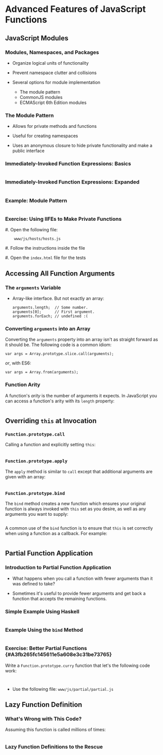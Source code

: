 # Advanced Features of JavaScript Functions

## JavaScript Modules

### Modules, Namespaces, and Packages

  * Organize logical units of functionality

  * Prevent namespace clutter and collisions

  * Several options for module implementation

    - The module pattern
    - CommonJS modules
    - ECMAScript 6th Edition modules

### The Module Pattern

  * Allows for private methods and functions

  * Useful for creating namespaces

  * Uses an anonymous closure to hide private functionality and make a
    public interface

### Immediately-Invoked Function Expressions: Basics

~~~ {.javascript insert="../../src/examples/js/iife.js" token="short"}
~~~

### Immediately-Invoked Function Expressions: Expanded

~~~ {.javascript insert="../../src/examples/js/iife.js" token="long"}
~~~

### Example: Module Pattern

~~~ {.javascript include="../../src/examples/js/module.js"}
~~~

### Exercise: Using IIFEs to Make Private Functions

  #. Open the following file:

        www/js/hosts/hosts.js

  #. Follow the instructions inside the file

  #. Open the `index.html` file for the tests

## Accessing All Function Arguments

### The `arguments` Variable

  * Array-like interface.  But not exactly an array:

    ~~~ {.javascript}
    arguments.length;  // Some number.
    arguments[0];      // First argument.
    arguments.forEach; // undefined :(
    ~~~

### Converting `arguments` into an Array

Converting the `arguments` property into an array isn't as straight
forward as it should be.  The following code is a common idiom:

~~~ {.javascript}
var args = Array.prototype.slice.call(arguments);
~~~

*or*, with ES6:

~~~ {.javascript}
var args = Array.from(arguments);
~~~

### Function Arity

A function's *arity* is the number of arguments it expects.  In
JavaScript you can access a function's arity with its `length`
property:

~~~ {.javascript insert="../../src/examples/js/arity.js"}
~~~

## Overriding `this` at Invocation

### `Function.prototype.call`

Calling a function and explicitly setting `this`:

~~~ {.javascript insert="../../src/examples/js/call.js"}
~~~

### `Function.prototype.apply`

The `apply` method is similar to `call` except that additional
arguments are given with an array:

~~~ {.javascript insert="../../src/examples/js/apply.js"}
~~~

### `Function.prototype.bind`

The `bind` method creates a new function which ensures your original
function is always invoked with `this` set as you desire, as well as
any arguments you want to supply:

~~~ {.javascript insert="../../src/examples/js/bind.js" token="simple"}
~~~

<div class="notes">

A common use of the `bind` function is to ensure that `this` is set
correctly when using a function as a callback.  For example:

~~~ {.javascript insert="../../src/examples/js/bind.js" token="callback"}
~~~

</div>

## Partial Function Application

### Introduction to Partial Function Application

  * What happens when you call a function with fewer arguments than it
    was defined to take?

  * Sometimes it's useful to provide fewer arguments and get back a
    function that accepts the remaining functions.

### Simple Example Using Haskell

~~~ {.haskell insert="../../src/examples/js/partial.hs"}
~~~

### Example Using the `bind` Method

~~~ {.javascript insert="../../src/examples/js/partial.js" token="example"}
~~~

### Exercise: Better Partial Functions {#A3fb265fc145611e5a608e3c31be73765}

Write a `Function.prototype.curry` function that let's the following
code work:

~~~ {.javascript insert="../../src/www/js/partial/partial.spec.js" token="obj.add"}
~~~
~~~ {.javascript insert="../../src/www/js/partial/partial.spec.js" token="add10"}
~~~

  - Use the following file: `www/js/partial/partial.js`

## Lazy Function Definition

### What's Wrong with This  Code?

Assuming this function is called millions of times:

~~~ {.javascript insert="../../src/examples/js/lazydef.js" token="slow"}
~~~

### Lazy Function Definitions to the Rescue

~~~ {.javascript insert="../../src/examples/js/lazydef.js" token="fixed"}
~~~
